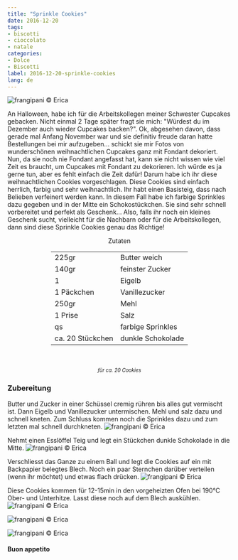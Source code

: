 ```yaml
---
title: "Sprinkle Cookies"
date: 2016-12-20
tags:
- biscotti
- cioccolato
- natale
categories:
- Dolce
- Biscotti
label: 2016-12-20-sprinkle-cookies
lang: de
---
```

![](../2016-12-20-sprinkle-cookies/header.jpg "frangipani © Erica")

An Halloween, habe ich für die Arbeitskollegen meiner Schwester Cupcakes gebacken. Nicht einmal 2 Tage später fragt sie mich: "Würdest du im Dezember auch wieder Cupcakes backen?". Ok, abgesehen davon, dass gerade mal Anfang November war und sie definitiv freude daran hatte Bestellungen bei mir aufzugeben... schickt sie mir Fotos von wunderschönen weihnachtlichen Cupcakes ganz mit Fondant dekoriert. Nun, da sie noch nie Fondant angefasst hat, kann sie nicht wissen wie viel Zeit es braucht, um Cupcakes mit Fondant zu dekorieren. Ich würde es ja gerne tun, aber es fehlt einfach die Zeit dafür! Darum habe ich ihr diese weihnachtlichen Cookies vorgeschlagen. Diese Cookies sind einfach herrlich, farbig und sehr weihnachtlich. Ihr habt einen Basisteig, dass nach Belieben verfeinert werden kann. In diesem Fall habe ich farbige Sprinkles dazu gegeben und in der Mitte ein Schokostückchen. Sie sind sehr schnell vorbereitet und perfekt als Geschenk... Also, falls ihr noch ein kleines Geschenk sucht, vielleicht für die Nachbarn oder für die Arbeitskollegen, dann sind diese Sprinkle Cookies genau das Richtige!

<div id="wrapper" style="text-align: center">
  <div id="yourdiv" style="display: inline-block;">
    <div class="ingredients">
      <div class="ingredients-title">Zutaten</div>
      <table>
        <tbody>
          <tr>
            <td>225gr</td>
            <td>Butter weich</td>
          </tr>
          <tr>
            <td>140gr</td>
            <td>feinster Zucker</td>
          </tr>
          <tr>
            <td>1</td>
            <td>Eigelb</td>
          </tr>
          <tr>
            <td>1 Päckchen</td>
            <td>Vanillezucker</td>
          </tr>
          <tr>
            <td>250gr</td>
            <td>Mehl</td>
          </tr>
          <tr>
            <td>1 Prise</td>
            <td>Salz</td>
          </tr>
          <tr>
            <td>qs</td>
            <td>farbige Sprinkles</td>
          </tr>
          <tr>
            <td>ca. 20 Stückchen</td>
            <td>dunkle Schokolade</td>
          </tr>
        </tbody>
      </table>
      <br></br>
      <i class="pull-right" style="font-size: 80%;">für ca. 20 Cookies</i>
    </div>
  </div>
</div>


<h3>
  <font color="grey">
    <i class="fa-solid fa-gears"></i>
  </font> Zubereitung
</h3>

Butter und Zucker in einer Schüssel cremig rühren bis alles gut vermischt ist. Dann Eigelb und Vanillezucker untermischen. Mehl und salz dazu und schnell kneten. Zum Schluss kommen noch die Sprinkles dazu und zum letzten mal schnell durchkneten.
![](../2016-12-20-sprinkle-cookies/impasto.jpg "frangipani © Erica")

Nehmt einen Esslöffel Teig und legt ein Stückchen dunkle Schokolade in die Mitte.
![](../2016-12-20-sprinkle-cookies/cioccolato.jpg "frangipani © Erica")

Verschliesst das Ganze zu einem Ball und legt die Cookies auf ein mit Backpapier belegtes Blech. Noch ein paar Sternchen darüber verteilen (wenn ihr möchtet) und etwas flach drücken.
![](../2016-12-20-sprinkle-cookies/teglia.jpg "frangipani © Erica")

Diese Cookies kommen für 12-15min in den vorgeheizten Ofen bei 190°C Ober- und Unterhitze. Lasst diese noch auf dem Blech auskühlen.
![](../2016-12-20-sprinkle-cookies/risultato1.jpg "frangipani © Erica")

![](../2016-12-20-sprinkle-cookies/risultato2.jpg "frangipani © Erica")

![](../2016-12-20-sprinkle-cookies/risultato3.jpg "frangipani © Erica")


<h4>Buon appetito
  <font color="red">
    <i class="fa-regular fa-face-smile"></i>
  </font>
</h4>
